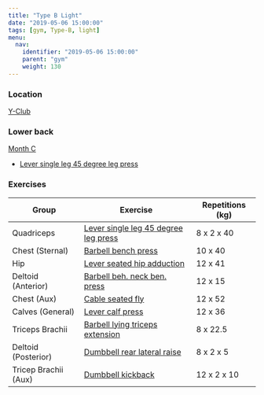 ```yaml
---
title: "Type B Light"
date: "2019-05-06 15:00:00"
tags: [gym, Type-B, light]
menu:
  nav:
    identifier: "2019-05-06 15:00:00"
    parent: "gym"
    weight: 130
---
```


### Location

[Y-Club](https://www.yclub.org.uk/)

### Lower back
[Month C](https://exrx.net/WeightTraining/LowBack)

- [Lever single leg 45 degree leg press](https://exrx.net/WeightExercises/Quadriceps/LVSingleLeg45LegPress)

### Exercises

| Group                | Exercise                                                                                                  | Repetitions (kg) |
|----------------------|-----------------------------------------------------------------------------------------------------------|------------------|
| Quadriceps           | [Lever single leg 45 degree leg press](https://exrx.net/WeightExercises/Quadriceps/LVSingleLeg45LegPress) | 8 x 2 x 40       |
| Chest (Sternal)      | [Barbell bench press](https://exrx.net/WeightExercises/PectoralSternal/BBBenchPress)                      | 10 x 40          |
| Hip                  | [Lever seated hip adduction](https://exrx.net/WeightExercises/HipAdductors/LVSeatedHipAdductionH)         | 12 x 41          |
| Deltoid (Anterior)   | [Barbell beh. neck ben. press](https://exrx.net/WeightExercises/DeltoidAnterior/BBBehindNeckPress)        | 12 x 15          |
| Chest (Aux)          | [Cable seated fly](https://exrx.net/WeightExercises/PectoralSternal/CBSeatedFly)                          | 12 x 52          |
| Calves (General)     | [Lever calf press](https://exrx.net/WeightExercises/Gastrocnemius/LV45CalfPress)                          | 12 x 36          |
| Triceps Brachii      | [Barbell lying triceps extension](https://exrx.net/WeightExercises/Triceps/BBLyingTriExt)                 | 8 x 22.5         |
| Deltoid (Posterior)  | [Dumbbell rear lateral raise](https://exrx.net/WeightExercises/DeltoidPosterior/DBRearLateralRaise)       | 8 x 2 x 5        |
| Tricep Brachii (Aux) | [Dumbbell kickback](https://exrx.net/WeightExercises/Triceps/DBKickback)                                  | 12 x 2 x 10      |

